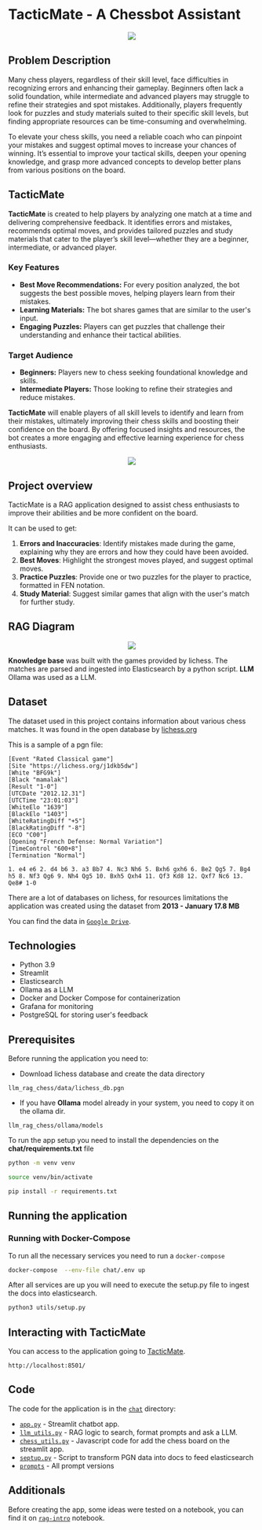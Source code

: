 # TacticMate - A Chessbot Assistant 


<p align="center">
  <img src="img/chess_app_logo.jpg">
</p>

## Problem Description

Many chess players, regardless of their skill level, face difficulties in recognizing errors and enhancing their gameplay. Beginners often lack a solid foundation, while intermediate and advanced players may struggle to refine their strategies and spot mistakes. Additionally, players frequently look for puzzles and study materials suited to their specific skill levels, but finding appropriate resources can be time-consuming and overwhelming.

To elevate your chess skills, you need a reliable coach who can pinpoint your mistakes and suggest optimal moves to increase your chances of winning. It’s essential to improve your tactical skills, deepen your opening knowledge, and grasp more advanced concepts to develop better plans from various positions on the board.

## TacticMate

**TacticMate** is created to help players by analyzing one match at a time and delivering comprehensive feedback. It identifies errors and mistakes, recommends optimal moves, and provides tailored puzzles and study materials that cater to the player’s skill level—whether they are a beginner, intermediate, or advanced player.


### Key Features

- **Best Move Recommendations:** For every position analyzed, the bot suggests the best possible moves, helping players learn from their mistakes.
- **Learning Materials:** The bot shares games that are similar to the user's input.
- **Engaging Puzzles:** Players can get puzzles that challenge their understanding and enhance their tactical abilities.

### Target Audience

- **Beginners:** Players new to chess seeking foundational knowledge and skills.
- **Intermediate Players:** Those looking to refine their strategies and reduce mistakes.

**TacticMate** will enable players of all skill levels to identify and learn from their mistakes, ultimately improving their chess skills and boosting their confidence on the board. By offering focused insights and resources, the bot creates a more engaging and effective learning experience for chess enthusiasts.

<p align="center">
  <img src="img/app.png">
</p>


## Project overview

TacticMate is a RAG application designed to assist chess enthusiasts to improve 
their abilities and be more confident on the board.

It can be used to get:

1. **Errors and Inaccuracies**: Identify mistakes made during the game, explaining why they are errors and how they could have been avoided.
2. **Best Moves**: Highlight the strongest moves played, and suggest optimal moves.
3. **Practice Puzzles**: Provide one or two puzzles for the player to practice, formatted in FEN notation.
4. **Study Material**: Suggest similar games that align with the user's match for further study.

## RAG Diagram

<p align="center">
  <img src="img/chess_assistant_app_diagram.png">
</p>

**Knowledge base** was built with the games provided by lichess. The matches are parsed and ingested into Elasticsearch by a python script.
**LLM** Ollama was used as a LLM.

## Dataset

The dataset used in this project contains information about
various chess matches. It was found in the open database by
[lichess.org](https://database.lichess.org/)

This is a sample of a pgn file:
```
[Event "Rated Classical game"]
[Site "https://lichess.org/j1dkb5dw"]
[White "BFG9k"]
[Black "mamalak"]
[Result "1-0"]
[UTCDate "2012.12.31"]
[UTCTime "23:01:03"]
[WhiteElo "1639"]
[BlackElo "1403"]
[WhiteRatingDiff "+5"]
[BlackRatingDiff "-8"]
[ECO "C00"]
[Opening "French Defense: Normal Variation"]
[TimeControl "600+8"]
[Termination "Normal"]

1. e4 e6 2. d4 b6 3. a3 Bb7 4. Nc3 Nh6 5. Bxh6 gxh6 6. Be2 Qg5 7. Bg4 h5 8. Nf3 Qg6 9. Nh4 Qg5 10. Bxh5 Qxh4 11. Qf3 Kd8 12. Qxf7 Nc6 13. Qe8# 1-0

```

There are a lot of databases on lichess, for resources limitations the application
was created using the dataset from **2013 - January	17.8 MB**


You can find the data in [`Google Drive`](https://drive.google.com/file/d/1kp_3wBAJ-ILfFTwc1MvhLnhXKu2Y4Ki_/view?usp=sharing).

## Technologies

- Python 3.9
- Streamlit
- Elasticsearch
- Ollama as a LLM
- Docker and Docker Compose for containerization
- Grafana for monitoring 
- PostgreSQL for storing user's feedback

## Prerequisites

Before running the application you need to:
- Download lichess database and create the data directory
```
llm_rag_chess/data/lichess_db.pgn
```

- If you have **Ollama** model already in your system, you need to copy it
on the ollama dir.
```
llm_rag_chess/ollama/models
```

To run the app setup you need to install the dependencies on the **chat/requirements.txt** file

```bash
python -m venv venv
```

```bash
source venv/bin/activate
```

```bash
pip install -r requirements.txt
```

## Running the application

### Running with Docker-Compose

To run all the necessary services you need to run a `docker-compose`

```bash
docker-compose  --env-file chat/.env up
```

After all services are up you will need to execute the setup.py file to 
ingest the docs into elasticsearch.

```bash
python3 utils/setup.py
```


## Interacting with TacticMate

You can access to the application going to [TacticMate](http://localhost:8501/).
```
http://localhost:8501/
```


## Code

The code for the application is in the [`chat`](chat/) directory:

- [`app.py`](chat/app.py) - Streamlit chatbot app.
- [`llm_utils.py`](chat/utils/llm_utils.py) - RAG logic to search, format prompts and ask a LLM.
- [`chess_utils.py`](chat/utils/chess_utils.py) - Javascript code for add the chess board on the streamlit app.
- [`septup.py`](chat/utils/septup.py) - Script to transform PGN data into docs to feed elasticsearch
- [`prompts`](chat/utils/prompts) - All prompt versions

## Additionals

Before creating the app, some ideas were tested on a notebook, you can find it on [`rag-intro`](rag-intro.ipynb) notebook.